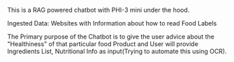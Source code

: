 This is a RAG powered chatbot with PHI-3 mini under the hood.

Ingested Data: Websites with Information about how to read Food Labels

The Primary purpose of the Chatbot is to give the user advice about the "Healthiness" of that particular food Product and User will provide Ingredients List, Nutritional Info as input(Trying to automate this using OCR).
